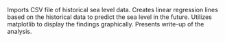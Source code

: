 Imports CSV file of historical sea level data.
Creates linear regression lines based on the historical data to predict the sea level in the future.
Utilizes matplotlib to display the findings graphically.
Presents write-up of the analysis. 
